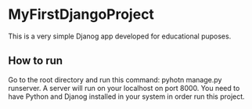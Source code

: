 # MyFirstDjangoProject
This is a very simple Djanog app developed for educational puposes.
## How to run
Go to the root directory and run this command: pyhotn manage.py runserver. A server will run on your localhost on port 8000.
You need to have Python and Djanog installed in your system in order run this project.
